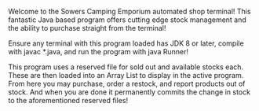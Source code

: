 Welcome to the Sowers Camping Emporium automated shop terminal!
This fantastic Java based program offers cutting edge stock management and the ability to purchase straight from the terminal!

Ensure any terminal with this program loaded has JDK 8 or later, compile with javac *.java, and run the program with java Runner!

This program uses a reserved file for sold out and available stocks each.
These are then loaded into an Array List to display in the active program.
From here you may purchase, order a restock, and report products out of stock.
And when you are done it permanently commits the change in stock to the aforementioned reserved files! 